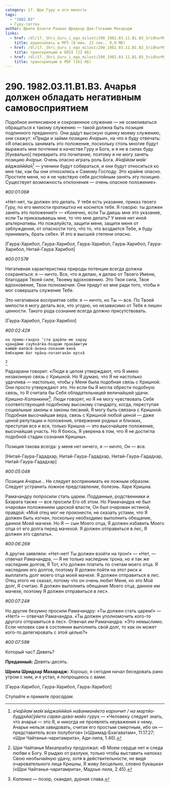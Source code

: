 ```yaml
---
category: 17. Шри Гуру и его милость
tags:
  - "1982.03"
  - Гуру-таттва
author: Шрила Бхакти Ракшак Шридхар Дев-Госвами Махарадж
links:
  - href: /dl/17._Shri_Guru_i_ego_milost/290_1982.03.11.B1.B3_SridharMj_Acharja_dolzhen_obladat_negativnym_samovosprijatiem.mp3
    title: аудиозапись в MP3 (8 мин. 22 сек., 9,0 МБ)
  - href: /dl/17._Shri_Guru_i_ego_milost/290_1982.03.11.B1.B3_SridharMj_Acharja_dolzhen_obladat_negativnym_samovosprijatiem.docx
    title: транскрипцию в DOCX (22 КБ)
  - href: /dl/17._Shri_Guru_i_ego_milost/290_1982.03.11.B1.B3_SridharMj_Acharja_dolzhen_obladat_negativnym_samovosprijatiem.pdf
    title: транскрипцию в PDF (161 КБ)
---
```


# 290. 1982.03.11.B1.B3. Ачарья должен обладать негативным самовосприятием

Подобное интенсивное и сокровенное служение — не осмеливаться обращаться к такому служению — такой должна быть позиция подлинного преданного. Они дадут высокую оценку моему служению, они скажут: «Приди и займи позицию *Ачарьи*», на что я буду отвечать: «Я опасаюсь занимать это положение, поскольку столь многие будут выражать мне почтение в качестве Гуру и Бога, и я не в силах буду [буквально] переварить это почитание, поэтому я не могу занять позицию *Ачарьи*. Очень опасно играть роль Бога. *А̄ча̄рйам̇ ма̄м̇ вӣджа̄нӣйа̄н*[^_ftn1] — ученики будут собираться, и они будут относиться ко мне так, как бы они относились к Самому Господу. Это крайне опасно. Простите меня, но я не чувствую себя достойным занять эту позицию. Существует возможность отклонения — очень опасное положение».

*#00:01:06#*

«Нет-нет, ты должен это делать. У тебя есть указание, приказ твоего Гуру, по его милости *пратиштха* не коснется тебя. Я говорю: ты должен занять это положение!» — «Конечно, если Ты даешь мне это указание, если Ты приказываешь мне, то что мне делать? У меня нет иной альтернативы. Но пожалуйста, защити меня, защити меня от заблуждения, от опасности того, что то, что воздается Тебе, я буду принимать, брать себе». И это в высшей степени опасно.

[Гаура-Харибол, Гаура-Харибол, Гаура-Харибол, Гаура-Харибол, Гаура-Харибол, Нитай-Гаура Харибол]

*#00:01:57#*

Негативная характеристика природы потенции всегда должна сохраняться: я — ничто. Все, что я делаю, я делаю от Твоего Имени, благодаря Твоей силе, Твоему вдохновению. Это Твоя сила, Твое вдохновение, Твои полномочия. Они придут ко мне ради того, чтобы я мог совершать служение Тебе.

Это негативное восприятие себя: я — ничто, но Ты — все. По Твоей милости я могу делать все, что угодно, но независимо от Тебя я лишен ценности. Такого рода сознание всегда должно присутствовать.

[Гаура-Харибол, Гаура-Харибол]

*#00:02:42#*

    на према-гандхо ’сти дара̄пи ме харау
    кранда̄ми саубха̄гйа-бхарам̇ прака̄ш́итум
    вам̇ш́ӣ-вила̄сй-а̄нана-локанам̇ вина̄
    бибхарми йат пра̄н̣а-патан̇гака̄н вр̣тха̄
[^_ftn2]

Радхарани говорит: «Люди в целом утверждают, что Я имею незаконную связь с Кришной. Но Я думаю, что Я не настолько удачлива — настолько, чтобы у Меня была подобная связь с Кришной. Они просто утверждают это. Но если бы Я могла обрести подобную связь, то Я считала бы Себя обладательницей величайшей удачи. *Кришна-Каланкини*[^_ftn3]. Люди говорят, но Я не могу чувствовать Себя соответствующей подобному высокому стандарту, когда, переступая социальные законы и законы писаний, Я могу быть связана с Кришной. Подобная высочайшая вера, связь с Кришной любой ценой — даже ценой репутации и положения, отвержения родных и близких, преступая все и вся, только Кришна — это высочайшее положение, высочайшая участь. Но Я боюсь, Я уверена в том, что Я не достигла подобной стадии сознания Кришны».

Позиция такова всегда: у меня нет ничего, я — ничто, Он — все.

[Нитай-Гаура-Гададхар, Нитай-Гаура-Гададхар, Нитай-Гаура-Гададхар, Нитай-Гаура-Гададхар]

*#00:05:04#*

Позиция *Ачарьи…* Не следует воспринимать ее ложным образом. Следует устранить ложное представление, болезнь. Харе Кришна.

Рамачандру попросили стать царем. Подданные, родственники и Бхарата также — все просили Его об этом. Но Рамачандра не был очарован положением царской власти, Он был очарован истиной, правдой: «Мой отец мог не произнести, не сказать устами, что Я должен быть изгнан, поскольку необходимо выполнить обещание, данное Моей мачехе. Но Я — сын Моего отца, Я должен избавить Моего отца от его долга перед мачехой. Я должен отправиться в лес, Я должен это сделать».

*#00:06:26#*

А другие заявляли: «Нет-нет! Ты должен взойти на трон!» — «Нет, — отвечал Рамачандра, — Я не только наследник трона, но я так же наследник долгов, Я Тот, кто должен платить по счетам моего отца. Я наследник его долгов, поэтому Я должен пойти на этот риск и выплатить долг моего отца моей мачехе. Я должен отправиться в лес. Отец этого не сказал, потому что он очень любит Меня, но это Мой долг, Я считаю. Я должен выполнить обещание Моего отца, данное им мачехе, поэтому Я должен отправиться в лес».

*#00:07:24#*

Но другие безумно просили Рамачандру: «Ты должен стать царем!» — «Нет!» — отвечал Рамачандра. «Ты должен уполномочить кого-то другого отправиться в лес». Отвечал им Рамачандра: «Это немыслимо. Если человек сам в состоянии выполнить свой долг, то как он может кого-то делегировать с этой целью?»

*#00:07:59#*

Который час? Девять?

**Преданный:** Девять-десять.

**Шрила Шридхар Махарадж:** Хорошо, я сегодня начал беседовать рано утром с ним, и я устал, я попрощаюсь с вами.

[Гаура-Харибол, Гаура-Харибол, Гаура-Харибол]

Ступайте и примите *прасадам.*



[^_ftn1]: *а̄ча̄рйам̇ ма̄м̇ вӣджа̄нӣйа̄н на̄ванманйета кархичит / на мартйа-буддхйа̄сӯйета сарва-дева-майо гурух̣* — «Человеку следует знать, что ачарья — это Я, и никогда не проявлять неуважения к нему. Ачарье нельзя завидовать, считая его простым смертным, ибо он — представитель всех полубогов» («Шримад-Бхагаватам», 11.17.27; «Шри Чайтанья-чаритамрита», Ади-лила, 1.46).

[^_ftn2]: Шри Чайтанья Махапрабху продолжал: «В Моем сердце нет и следа любви к Богу. Я рыдаю от разлуки, только чтобы выставить напоказ Свою необычайную удачу, хотя в действительности, не видя очаровательного лица Кришны, Я живу бесцельно, словно букашка» («Шри Чайтанья-чаритамрита», Мадхья-лила, 2.45).

[^_ftn3]: *Каланка* — позор, скандал, дурная слава.

